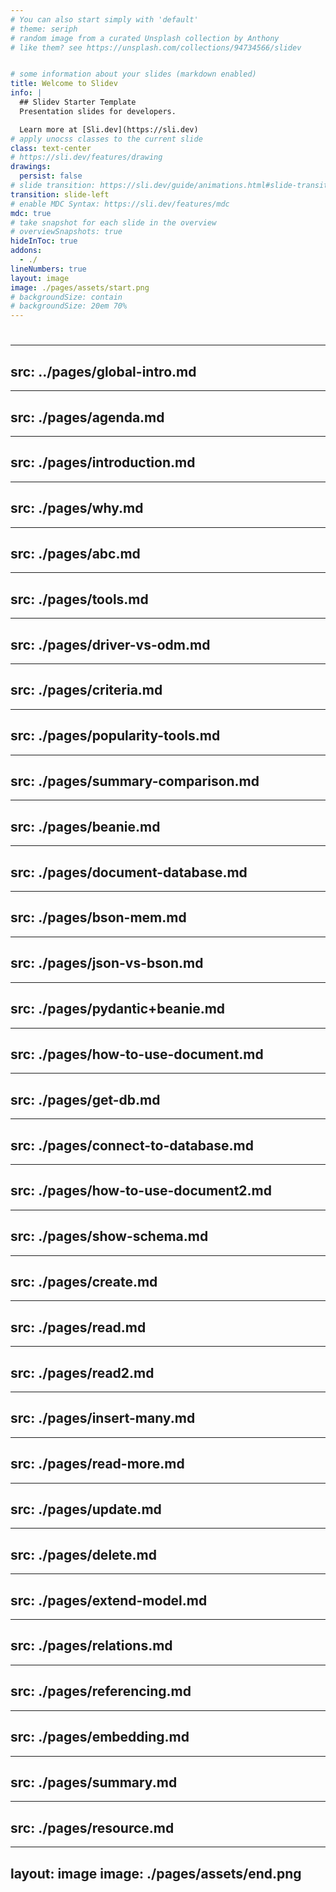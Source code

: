 ```yaml
---
# You can also start simply with 'default'
# theme: seriph
# random image from a curated Unsplash collection by Anthony
# like them? see https://unsplash.com/collections/94734566/slidev


# some information about your slides (markdown enabled)
title: Welcome to Slidev
info: |
  ## Slidev Starter Template
  Presentation slides for developers.

  Learn more at [Sli.dev](https://sli.dev)
# apply unocss classes to the current slide
class: text-center
# https://sli.dev/features/drawing
drawings:
  persist: false
# slide transition: https://sli.dev/guide/animations.html#slide-transitions
transition: slide-left
# enable MDC Syntax: https://sli.dev/features/mdc
mdc: true
# take snapshot for each slide in the overview
# overviewSnapshots: true
hideInToc: true
addons:
  - ./
lineNumbers: true
layout: image
image: ./pages/assets/start.png
# backgroundSize: contain
# backgroundSize: 20em 70%
---
```


#

<!-- 
Hello 
I would love to present

MongoDB
FOR 
BEGGINERS


-->
---
src: ../pages/global-intro.md
---
---
src: ./pages/agenda.md
---
---
src: ./pages/introduction.md
---
---
src: ./pages/why.md
---
---
src: ./pages/abc.md
---
---
src: ./pages/tools.md
---
---
src: ./pages/driver-vs-odm.md
---
---
src: ./pages/criteria.md
---
---
src: ./pages/popularity-tools.md
---
---
src: ./pages/summary-comparison.md
---
---
src: ./pages/beanie.md
---
---
src: ./pages/document-database.md
---
---
src: ./pages/bson-mem.md
---
---
src: ./pages/json-vs-bson.md
---
---
src: ./pages/pydantic+beanie.md
---
---
src: ./pages/how-to-use-document.md
---
---
src: ./pages/get-db.md
---
---
src: ./pages/connect-to-database.md
---
---
src: ./pages/how-to-use-document2.md
---
---
src: ./pages/show-schema.md
---
---
src: ./pages/create.md
---
---
src: ./pages/read.md
---
---
src: ./pages/read2.md
---
---
src: ./pages/insert-many.md
---
---
src: ./pages/read-more.md
---
---
src: ./pages/update.md
---
---
src: ./pages/delete.md
---
---
src: ./pages/extend-model.md
---
---
src: ./pages/relations.md
---
---
src: ./pages/referencing.md
---
---
src: ./pages/embedding.md
---
---
src: ./pages/summary.md
---
---
src: ./pages/resource.md
---
---
layout: image
image: ./pages/assets/end.png
---